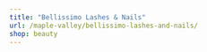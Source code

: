 ```yaml
---
title: "Bellissimo Lashes & Nails"
url: /maple-valley/bellissimo-lashes-and-nails/
shop: beauty
---
```

